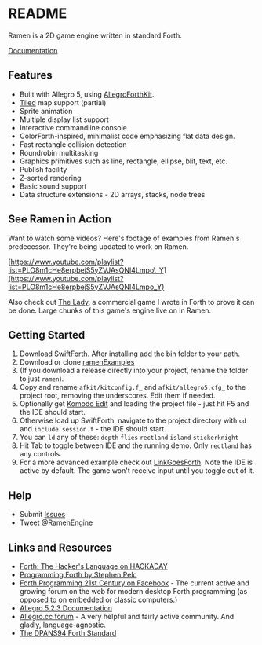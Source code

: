 # README

Ramen is a 2D game engine written in standard Forth.

[Documentation](https://rogerlevy.gitbook.io/ramen/v/docs/)

## Features

* Built with Allegro 5, using [AllegroForthKit](https://github.com/RogerLevy/AllegroForthKit).
* [Tiled](https://www.mapeditor.org/) map support \(partial\)
* Sprite animation
* Multiple display list support
* Interactive commandline console
* ColorForth-inspired, minimalist code emphasizing flat data design.
* Fast rectangle collision detection
* Roundrobin multitasking
* Graphics primitives such as line, rectangle, ellipse, blit, text, etc.
* Publish facility
* Z-sorted rendering
* Basic sound support
* Data structure extensions - 2D arrays, stacks, node trees

## See Ramen in Action

Want to watch some videos? Here's footage of examples from Ramen's predecessor. They're being updated to work on Ramen.

[https://www.youtube.com/playlist?list=PLO8m1cHe8erpbejS5yZVJAsQNI4Lmpo\_Y](https://www.youtube.com/playlist?list=PLO8m1cHe8erpbejS5yZVJAsQNI4Lmpo_Y)

Also check out [The Lady](https://store.steampowered.com/app/341060/The_Lady/%20), a commercial game I wrote in Forth to prove it can be done. Large chunks of this game's engine live on in Ramen.

## Getting Started

1. Download [SwiftForth](https://www.forth.com/swiftforth/). After installing add the bin folder to your path.
2. Download or clone [ramenExamples](https://github.com/RogerLevy/ramenExamples)
3. \(If you download a release directly into your project, rename the folder to just `ramen`\).
4. Copy and rename `afkit/kitconfig.f_` and `afkit/allegro5.cfg_` to the project root, removing the underscores.  Edit them if needed.
5. Optionally get [Komodo Edit](https://www.activestate.com/komodo-ide/downloads/edit) and loading the project file - just hit F5 and the IDE should start.
6. Otherwise load up SwiftForth, navigate to the project directory with `cd` and `include session.f` - the IDE should start.  
7. You can `ld` any of these: `depth` `flies` `rectland` `island` `stickerknight`
8. Hit Tab to toggle between IDE and the running demo.  Only `rectland` has any controls.
9. For a more advanced example check out [LinkGoesForth](https://github.com/RogerLevy/linkgoesforth).  Note the IDE is active by default.  The game won't receive input until you toggle out of it.

## Help

* Submit [Issues](https://github.com/RogerLevy/ramen/issues)
* Tweet [@RamenEngine](https://twitter.com/RamenEngine) 

## Links and Resources

* [Forth: The Hacker's Language on HACKADAY](https://hackaday.com/2017/01/27/forth-the-hackers-language/)
* [Programming Forth by Stephen Pelc](http://www.mpeforth.com/arena/ProgramForth.pdf)
* [Forth Programming 21st Century on Facebook](https://www.facebook.com/groups/PROGRAMMINGFORTH/) - The current active and growing forum on the web for modern desktop Forth programming \(as opposed to on embedded or classic computers.\) 
* [Allegro 5.2.3 Documentation](http://liballeg.org/a5docs/5.2.3/)
* [Allegro.cc forum](https://www.allegro.cc/forums) - A very helpful and fairly active community.  And gladly, language-agnostic.
* [The DPANS94 Forth Standard](http://dl.forth.com/sitedocs/dpans94.pdf)


